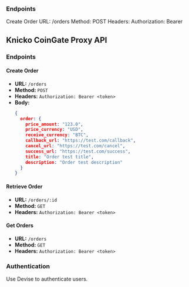 ### Endpoints
Create Order
URL: /orders
Method: POST
Headers: Authorization: Bearer <token>
## Knicko CoinGate Proxy API

### Endpoints

#### Create Order
- **URL:** `/orders`
- **Method:** `POST`
- **Headers:** `Authorization: Bearer <token>`
- **Body:**
  ```json
  {
    order: {
      price_amount: "123.0",
      price_currency: "USD",
      receive_currency: "BTC",
      callback_url: "https://test.com/callback",
      cancel_url: "https://test.com/cancel",
      success_url: "https://test.com/success",
      title: "Order test title",
      description: "Order test description"
    }
  }
  ```

#### Retrieve Order
- **URL:** `/orders/:id`
- **Method:** `GET`
- **Headers:** `Authorization: Bearer <token>`

#### Get Orders
- **URL:** `/orders`
- **Method:** `GET`
- **Headers:** `Authorization: Bearer <token>`

### Authentication
Use Devise to authenticate users.
